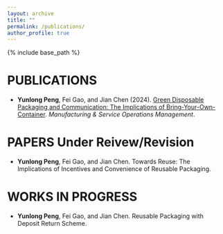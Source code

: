 ```yaml
---
layout: archive
title: ""
permalink: /publications/
author_profile: true
---
```

{% include base_path %} 

# PUBLICATIONS
* **Yunlong Peng**, Fei Gao, and Jian Chen (2024). [Green Disposable Packaging and Communication: The Implications of Bring-Your-Own-Container](https://papers.ssrn.com/sol3/papers.cfm?abstract_id=3888378). *Manufacturing & Service Operations Management*.

# PAPERS Under Reivew/Revision
* **Yunlong Peng**, Fei Gao, and Jian Chen. Towards Reuse: The Implications of Incentives and Convenience of Reusable Packaging. 

# WORKS IN PROGRESS
* **Yunlong Peng**, Fei Gao, and Jian Chen. Reusable Packaging with Deposit Return Scheme.


<!-- {% if author.googlescholar %}
  You can also find my articles on <u><a href="{{author.googlescholar}}">my Google Scholar profile</a>.</u>
{% endif %}

{% include base_path %}

{% for post in site.publications reversed %}
  {% include archive-single.html %}
{% endfor %}
 -->
